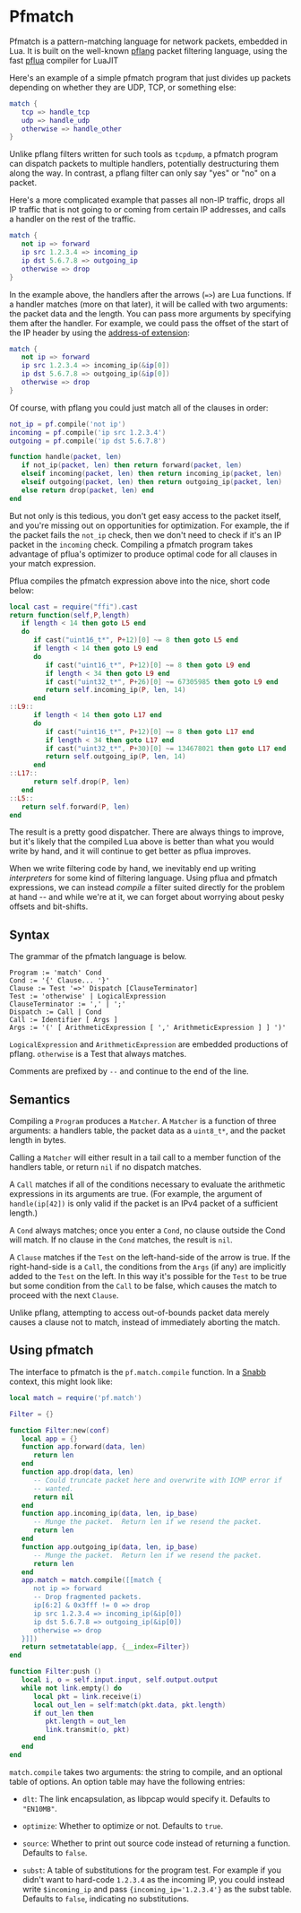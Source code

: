 # Pfmatch

Pfmatch is a pattern-matching language for network packets, embedded in
Lua.  It is built on the well-known
[pflang](https://github.com/Igalia/pflua/blob/master/doc/pflang.md)
packet filtering language, using the fast
[pflua](https://github.com/Igalia/pflua/blob/master/README.md) compiler
for LuaJIT

Here's an example of a simple pfmatch program that just divides up
packets depending on whether they are UDP, TCP, or something else:

```lua
match {
   tcp => handle_tcp
   udp => handle_udp
   otherwise => handle_other
}
```

Unlike pflang filters written for such tools as `tcpdump`, a pfmatch
program can dispatch packets to multiple handlers, potentially
destructuring them along the way.  In contrast, a pflang filter can only
say "yes" or "no" on a packet.

Here's a more complicated example that passes all non-IP traffic, drops
all IP traffic that is not going to or coming from certain IP addresses,
and calls a handler on the rest of the traffic.

```lua
match {
   not ip => forward
   ip src 1.2.3.4 => incoming_ip
   ip dst 5.6.7.8 => outgoing_ip
   otherwise => drop
}
```

In the example above, the handlers after the arrows (`=>`) are Lua
functions.  If a handler matches (more on that later), it will be called
with two arguments: the packet data and the length.  You can pass more
arguments by specifying them after the handler.  For example, we could
pass the offset of the start of the IP header by using the [address-of
extension](https://github.com/Igalia/pflua/blob/master/doc/extensions.md):


```lua
match {
   not ip => forward
   ip src 1.2.3.4 => incoming_ip(&ip[0])
   ip dst 5.6.7.8 => outgoing_ip(&ip[0])
   otherwise => drop
}
```

Of course, with pflang you could just match all of the clauses in order:

```lua
not_ip = pf.compile('not ip')
incoming = pf.compile('ip src 1.2.3.4')
outgoing = pf.compile('ip dst 5.6.7.8')

function handle(packet, len)
   if not_ip(packet, len) then return forward(packet, len)
   elseif incoming(packet, len) then return incoming_ip(packet, len)
   elseif outgoing(packet, len) then return outgoing_ip(packet, len)
   else return drop(packet, len) end
end
```

But not only is this tedious, you don't get easy access to the packet
itself, and you're missing out on opportunities for optimization.  For
example, the if the packet fails the `not_ip` check, then we don't need
to check if it's an IP packet in the `incoming` check.  Compiling a
pfmatch program takes advantage of pflua's optimizer to produce optimal
code for all clauses in your match expression.

Pflua compiles the pfmatch expression above into the nice, short code
below:

```lua
local cast = require("ffi").cast
return function(self,P,length)
   if length < 14 then goto L5 end
   do
      if cast("uint16_t*", P+12)[0] ~= 8 then goto L5 end
      if length < 14 then goto L9 end
      do
         if cast("uint16_t*", P+12)[0] ~= 8 then goto L9 end
         if length < 34 then goto L9 end
         if cast("uint32_t*", P+26)[0] ~= 67305985 then goto L9 end
         return self.incoming_ip(P, len, 14)
      end
::L9::
      if length < 14 then goto L17 end
      do
         if cast("uint16_t*", P+12)[0] ~= 8 then goto L17 end
         if length < 34 then goto L17 end
         if cast("uint32_t*", P+30)[0] ~= 134678021 then goto L17 end
         return self.outgoing_ip(P, len, 14)
      end
::L17::
      return self.drop(P, len)
   end
::L5::
   return self.forward(P, len)
end
```

The result is a pretty good dispatcher.  There are always things to
improve, but it's likely that the compiled Lua above is better than what
you would write by hand, and it will continue to get better as pflua
improves.

When we write filtering code by hand, we inevitably end up writing
_interpreters_ for some kind of filtering language.  Using pflua and
pfmatch expressions, we can instead _compile_ a filter suited directly
for the problem at hand -- and while we're at it, we can forget about
worrying about pesky offsets and bit-shifts.

## Syntax

The grammar of the pfmatch language is below.

```
Program := 'match' Cond
Cond := '{' Clause... '}'
Clause := Test '=>' Dispatch [ClauseTerminator]
Test := 'otherwise' | LogicalExpression
ClauseTerminator := ',' | ';'
Dispatch := Call | Cond
Call := Identifier [ Args ]
Args := '(' [ ArithmeticExpression [ ',' ArithmeticExpression ] ] ')'
```

`LogicalExpression` and `ArithmeticExpression` are embedded productions
of pflang.  `otherwise` is a Test that always matches.

Comments are prefixed by `--` and continue to the end of the line.

## Semantics

Compiling a `Program` produces a `Matcher`.  A `Matcher` is a function
of three arguments: a handlers table, the packet data as a `uint8_t*`,
and the packet length in bytes.

Calling a `Matcher` will either result in a tail call to a member
function of the handlers table, or return `nil` if no dispatch matches.

A `Call` matches if all of the conditions necessary to evaluate the
arithmetic expressions in its arguments are true.  (For example, the
argument of `handle(ip[42])` is only valid if the packet is an IPv4
packet of a sufficient length.)

A `Cond` always matches; once you enter a `Cond`, no clause outside the
Cond will match.  If no clause in the `Cond` matches, the result is
`nil`.

A `Clause` matches if the `Test` on the left-hand-side of the arrow is
true.  If the right-hand-side is a `Call`, the conditions from the
`Args` (if any) are implicitly added to the `Test` on the left.  In this
way it's possible for the `Test` to be true but some condition from the
`Call` to be false, which causes the match to proceed with the next
`Clause`.

Unlike pflang, attempting to access out-of-bounds packet data merely
causes a clause not to match, instead of immediately aborting the
match.

## Using pfmatch

The interface to pfmatch is the `pf.match.compile` function.  In a
[Snabb](https://github.com/SnabbCo/snabbswitch) context, this might look
like:

```lua
local match = require('pf.match')

Filter = {}

function Filter:new(conf)
   local app = {}
   function app.forward(data, len)
      return len
   end
   function app.drop(data, len)
      -- Could truncate packet here and overwrite with ICMP error if
      -- wanted.
      return nil
   end
   function app.incoming_ip(data, len, ip_base)
      -- Munge the packet.  Return len if we resend the packet.
      return len
   end
   function app.outgoing_ip(data, len, ip_base)
      -- Munge the packet.  Return len if we resend the packet.
      return len
   end
   app.match = match.compile([[match {
      not ip => forward
      -- Drop fragmented packets.
      ip[6:2] & 0x3fff != 0 => drop
      ip src 1.2.3.4 => incoming_ip(&ip[0])
      ip dst 5.6.7.8 => outgoing_ip(&ip[0])
      otherwise => drop
   }]])
   return setmetatable(app, {__index=Filter})
end

function Filter:push ()
   local i, o = self.input.input, self.output.output
   while not link.empty() do
      local pkt = link.receive(i)
      local out_len = self:match(pkt.data, pkt.length)
      if out_len then
         pkt.length = out_len
         link.transmit(o, pkt)
      end
   end
end
```

`match.compile` takes two arguments: the string to compile, and an
optional table of options.  An option table may have the following
entries:

 * `dlt`: The link encapsulation, as libpcap would specify it.  Defaults
   to `"EN10MB"`.
 
 * `optimize`: Whether to optimize or not.  Defaults to `true`.

 * `source`: Whether to print out source code instead of returning a
   function.  Defaults to `false`.

 * `subst`: A table of substitutions for the program test.  For example
   if you didn't want to hard-code `1.2.3.4` as the incoming IP, you
   could instead write `$incoming_ip` and pass `{incoming_ip='1.2.3.4'}`
   as the subst table.  Defaults to `false`, indicating no
   substitutions.
